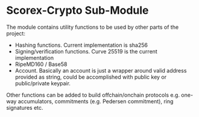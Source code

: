 Scorex-Crypto Sub-Module
========================

The module contains utility functions to be used by other parts of the project:
 
- Hashing functions. Current implementation is sha256
- Signing/verification functions. Curve 25519 is the current implementation 
- RipeMD160 / Base58
- Account. Basically an account is just a wrapper around valid address provided as string, could be 
accomplished with public key or public/private keypair. 


Other functions can be added to build offchain/onchain protocols e.g. one-way accumulators, commitments
(e.g. Pedersen commitment), ring signatures etc. 